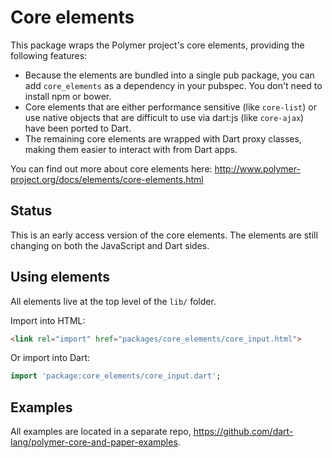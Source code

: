 # Core elements

This package wraps the Polymer project's core elements, providing the
following features:

 * Because the elements are bundled into a single pub package, you can add
   `core_elements` as a dependency in your pubspec. You don't need to
   install npm or bower.
 * Core elements that are either performance sensitive (like `core-list`) or
   use native objects that are difficult to use via dart:js (like `core-ajax`)
   have been ported to Dart.
 * The remaining core elements are wrapped with Dart proxy classes, making
   them easier to interact with from Dart apps.
   
You can find out more about core elements here:
http://www.polymer-project.org/docs/elements/core-elements.html


## Status

This is an early access version of the core elements. The elements are still
changing on both the JavaScript and Dart sides.


## Using elements

All elements live at the top level of the `lib/` folder.

Import into HTML:
```html
<link rel="import" href="packages/core_elements/core_input.html">
```

Or import into Dart:
```dart
import 'package:core_elements/core_input.dart';
```

## Examples

All examples are located in a separate repo,
https://github.com/dart-lang/polymer-core-and-paper-examples.
